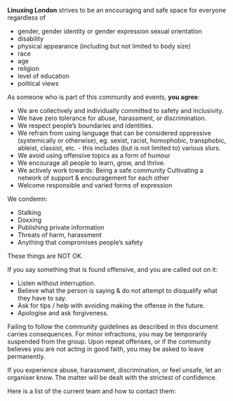 **Linuxing London** strives to be an encouraging and safe space for everyone regardless of
* gender, gender identity or gender expression sexual orientation
* disability
* physical appearance (including but not limited to body size)
* race
* age
* religion
* level of education
* political views

As someone who is part of this community and events, **you agree**:
* We are collectively and individually committed to safety and inclusivity.
* We have zero tolerance for abuse, harassment, or discrimination.
* We respect people’s boundaries and identities.
* We refrain from using language that can be considered oppressive (systemically or otherwise), eg. sexist, racist, homophobic, transphobic, ableist, classist, etc. - this includes (but is not limited to) various slurs.
* We avoid using offensive topics as a form of humour
* We encourage all people to learn, grow, and thrive.
* We actively work towards: Being a safe community Cultivating a network of support & encouragement for each other
* Welcome responsible and varied forms of expression

We condemn:
* Stalking
* Doxxing
* Publishing private information
* Threats of harm, harassment
* Anything that compromises people’s safety

These things are NOT OK.

If you say something that is found offensive, and you are called out on it:
* Listen without interruption.
* Believe what the person is saying & do not attempt to disqualify what they have to say.
* Ask for tips / help with avoiding making the offense in the future.
* Apologise and ask forgiveness.

Failing to follow the community guidelines as described in this document carries consequences. For minor infractions, you may be temporarily suspended from the group. Upon repeat offenses, or if the community believes you are not acting in good faith, you may be asked to leave permanently.

If you experience abuse, harassment, discrimination, or feel unsafe, let an organiser know. The matter will be dealt with the strictest of confidence.

Here is a list of the current team and how to contact them:
